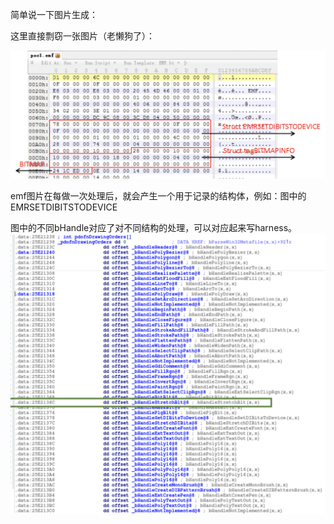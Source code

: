 简单说一下图片生成：

这里直接剽窃一张图片（老懒狗了）：

![](./img/1.png)

emf图片在每做一次处理后，就会产生一个用于记录的结构体，例如：图中的EMRSETDIBITSTODEVICE

图中的不同bHandle对应了对不同结构的处理，可以对应起来写harness。
![](./img/2.png)